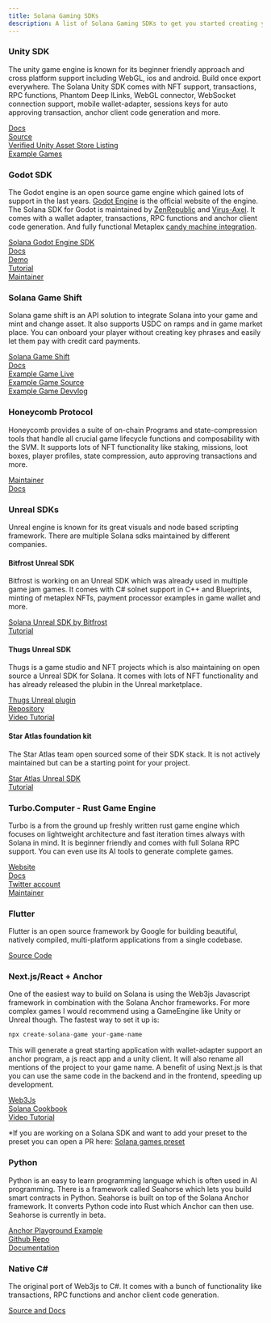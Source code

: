 ```yaml
---
title: Solana Gaming SDKs 
description: A list of Solana Gaming SDKs to get you started creating your first Solana Game
---
```


### Unity SDK

The unity game engine is known for its beginner friendly approach and cross platform support including WebGL, ios and android. Build once export everywhere.
The Solana Unity SDK comes with NFT support, transactions, RPC functions, Phantom Deep lLinks, WebGL connector, WebSocket connection support, mobile wallet-adapter, sessions keys for auto approving transaction, anchor client code generation and more.

[Docs](https://solana.unity-sdk.gg/)<br />
[Source](https://github.com/magicblock-labs/Solana.Unity-SDK)<br />
[Verified Unity Asset Store Listing](https://assetstore.unity.com/packages/decentralization/infrastructure/solana-sdk-for-unity-246931)<br />
[Example Games](https://github.com/solana-developers/solana-game-examples)<br />


### Godot SDK

The Godot engine is an open source game engine which gained lots of support in the last years.
[Godot Engine](https://godotengine.org/) is the official website of the engine. The Solana SDK for Godot is maintained by [ZenRepublic](https://twitter.com/ZenRepublicNDM) and [Virus-Axel](https://twitter.com/AxelBenjam). It comes with a wallet adapter, transactions, RPC functions and anchor client code generation. And fully functional Metaplex [candy machine integration](https://zenwiki.gitbook.io/solana-godot-sdk-docs/guides/setup-candy-machine). 

[Solana Godot Engine SDK](https://github.com/Virus-Axel/godot-solana-sdk)<br />
[Docs](https://zenwiki.gitbook.io/solana-godot-sdk-docs)<br />
[Demo](https://github.com/ZenRepublic/GodotSolanaSDKDemoPackage)<br />
[Tutorial](https://www.youtube.com/watch?v=tszFPInYmXQ)<br />
[Maintainer](https://twitter.com/ZenRepublicNDM)<br />


### Solana Game Shift 

Solana game shift is an API solution to integrate Solana into your game and mint and change asset. It also supports USDC on ramps and in game market place. 
You can onboard your player without creating key phrases and easily let them pay with credit card payments. 

[Solana Game Shift](https://gameshift.solanalabs.com/)<br />
[Docs](https://docs.gameshift.dev/)<br />
[Example Game Live](https://solplay.de/cubeshift)<br />
[Example Game Source](https://github.com/solana-developers/cube_shift)<br />
[Example Game Devvlog](https://www.youtube.com/watch?v=hTCPXVn14TY)<br />


### Honeycomb Protocol  

Honeycomb provides a suite of on-chain Programs and state-compression tools that handle all crucial game lifecycle functions and composability with the SVM.
It supports lots of NFT functionality like staking, missions, loot boxes, player profiles, state compression, auto approving transactions and more. 

[Maintainer](https://twitter.com/honeycomb_prtcl)<br />
[Docs](https://docs.honeycombprotocol.com/)<br />


### Unreal SDKs

Unreal engine is known for its great visuals and node based scripting framework. 
There are multiple Solana sdks maintained by different companies.

#### Bitfrost Unreal SDK
Bitfrost is working on an Unreal SDK which was already used in multiple game jam games. It comes with C# solnet support in C++ and Blueprints, minting of metaplex NFTs, payment processor examples in game wallet and more.

[Solana Unreal SDK by Bitfrost](https://github.com/Bifrost-Technologies/Solana-Unreal-SDK)<br />
[Tutorial](https://www.youtube.com/watch?v=S8fm8mFeUkk)<br />

#### Thugs Unreal SDK 

Thugs is a game studio and NFT projects which is also maintaining on open source a Unreal SDK for Solana. It comes with lots of NFT functionality and has already released the plubin in the Unreal marketplace.

[Thugs Unreal plugin](https://www.unrealengine.com/marketplace/en-US/product/thugz-blockchain-plugin)<br />
[Repository](https://github.com/ThugzLabs/Thugz-BC-Plugin-Packaged-for-UE5.0)<br />
[Video Tutorial](https://www.youtube.com/watch?v=dS7sTZd_E9U&ab_channel=ThugzNFT)<br />


#### Star Atlas foundation kit
The Star Atlas team open sourced some of their SDK stack. It is not actively maintained but can be a starting point for your project.

[Star Atlas Unreal SDK](https://github.com/staratlasmeta/FoundationKit)<br />
[Tutorial](https://www.youtube.com/watch?v=S8fm8mFeUkk)<br />


### Turbo.Computer - Rust Game Engine  

Turbo is a from the ground up freshly written rust game engine which focuses on lightweight architecture and fast iteration times always with Solana in mind. It is beginner friendly and comes with full Solana RPC support. You can even use its AI tools to generate complete games.  

[Website](https://turbo.computer/)<br />
[Docs](https://turbo.computer/docs/intro)<br />
[Twitter account](https://twitter.com/jozanza)<br />
[Maintainer](https://twitter.com/jozanza)<br />


### Flutter

Flutter is an open source framework by Google for building beautiful, natively compiled, multi-platform applications from a single codebase.

[Source Code](https://github.com/espresso-cash/espresso-cash-public)<br />


### Next.js/React + Anchor

One of the easiest way to build on Solana is using the Web3js Javascript framework in combination with the Solana Anchor frameworks. For more complex games I would recommend using a GameEngine like Unity or Unreal though.
The fastest way to set it up is: 

```js
npx create-solana-game your-game-name
```

This will generate a great starting application with wallet-adapter support an anchor program, a js react app and a unity client. It will also rename all mentions of the project to your game name.
A benefit of using Next.js is that you can use the same code in the backend and in the frontend, speeding up development.

[Web3Js](https://github.com/espresso-cash/espresso-cash-public)<br />
[Solana Cookbook](https://solanacookbook.com/references/basic-transactions.html#how-to-send-sol)<br />
[Video Tutorial](https://www.youtube.com/watch?v=fnhivg_pemI&t=1s&ab_channel=Solana)<br />

*If you are working on a Solana SDK and want to add your preset to the preset you can open a PR here: 
[Solana games preset](https://github.com/solana-developers/solana_game_preset)<br />


### Python 

Python is an easy to learn programming language which is often used in AI programming. There is a framework called Seahorse which lets you build smart contracts in Python. Seahorse is built on top of the Solana Anchor framework. It converts Python code into Rust which Anchor can then use. Seahorse is currently in beta.

[Anchor Playground Example](https://beta.solpg.io/tutorials/hello-seahorse)<br />
[Github Repo](https://github.com/solana-developers/seahorse)<br />
[Documentation](https://www.seahorse.dev/)


### Native C#

The original port of Web3js to C#. It comes with a bunch of functionality like transactions, RPC functions and anchor client code generation. 

[Source and Docs](https://github.com/bmresearch/Solnet/blob/master/docs/articles/getting_started.md)<br />

